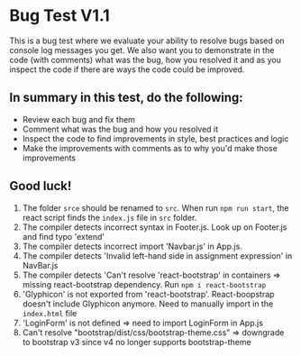 # Bug Test V1.1

This is a bug test where we evaluate your ability to resolve bugs based on console log messages you get. We also want you to demonstrate in the code (with comments) what was the bug, how you resolved it and as you inspect the code if there are ways the code could be improved.

## In summary in this test, do the following:

- Review each bug and fix them
- Comment what was the bug and how you resolved it
- Inspect the code to find improvements in style, best practices and logic
- Make the improvements with comments as to why you'd make those improvements

## Good luck!

1. The folder `srce` should be renamed to `src`. When run `npm run start`, the react script finds the `index.js` file in `src` folder.
2. The compiler detects incorrect syntax in Footer.js. Look up on Footer.js and find typo 'extend'
3. The compiler detects incorrect import 'Navbar.js' in App.js.
4. The compiler detects 'Invalid left-hand side in assignment expression' in NavBar.js
5. The compiler detects 'Can't resolve 'react-bootstrap' in containers => missing react-bootstrap dependency. Run `npm i react-bootstrap`
6. 'Glyphicon' is not exported from 'react-bootstrap'. React-boopstrap doesn't include Glyphicon anymore. Need to manually import in the `index.html` file
7. 'LoginForm' is not defined => need to import LoginForm in App.js
8. Can't resolve "bootstrap/dist/css/bootstrap-theme.css" => downgrade to bootstrap v3 since v4 no longer supports bootstrap-theme
